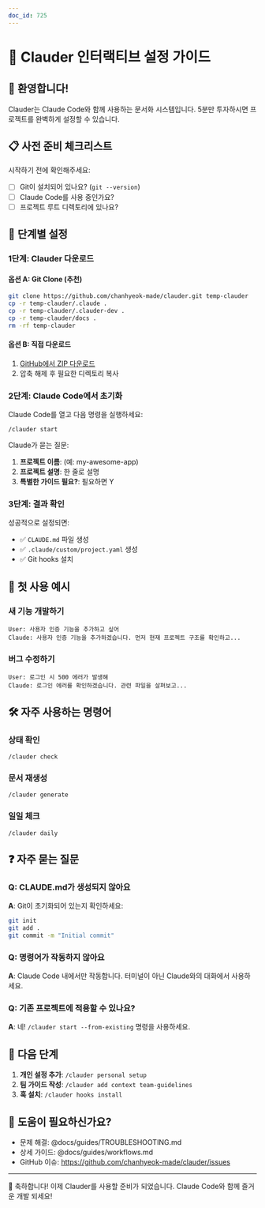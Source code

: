 ```yaml
---
doc_id: 725
---
```


# 🚀 Clauder 인터랙티브 설정 가이드

## 👋 환영합니다!

Clauder는 Claude Code와 함께 사용하는 문서화 시스템입니다.
5분만 투자하시면 프로젝트를 완벽하게 설정할 수 있습니다.

## 📋 사전 준비 체크리스트

시작하기 전에 확인해주세요:

- [ ] Git이 설치되어 있나요? (`git --version`)
- [ ] Claude Code를 사용 중인가요?
- [ ] 프로젝트 루트 디렉토리에 있나요?

## 🎯 단계별 설정

### 1단계: Clauder 다운로드

#### 옵션 A: Git Clone (추천)
```bash
git clone https://github.com/chanhyeok-made/clauder.git temp-clauder
cp -r temp-clauder/.claude .
cp -r temp-clauder/.clauder-dev .
cp -r temp-clauder/docs .
rm -rf temp-clauder
```

#### 옵션 B: 직접 다운로드
1. [GitHub에서 ZIP 다운로드](https://github.com/chanhyeok-made/clauder/archive/main.zip)
2. 압축 해제 후 필요한 디렉토리 복사

### 2단계: Claude Code에서 초기화

Claude Code를 열고 다음 명령을 실행하세요:

```
/clauder start
```

Claude가 묻는 질문:
1. **프로젝트 이름**: (예: my-awesome-app)
2. **프로젝트 설명**: 한 줄로 설명
3. **특별한 가이드 필요?**: 필요하면 Y

### 3단계: 결과 확인

성공적으로 설정되면:
- ✅ `CLAUDE.md` 파일 생성
- ✅ `.claude/custom/project.yaml` 생성
- ✅ Git hooks 설치

## 🎨 첫 사용 예시

### 새 기능 개발하기
```
User: 사용자 인증 기능을 추가하고 싶어
Claude: 사용자 인증 기능을 추가하겠습니다. 먼저 현재 프로젝트 구조를 확인하고...
```

### 버그 수정하기
```
User: 로그인 시 500 에러가 발생해
Claude: 로그인 에러를 확인하겠습니다. 관련 파일을 살펴보고...
```

## 🛠️ 자주 사용하는 명령어

### 상태 확인
```
/clauder check
```

### 문서 재생성
```
/clauder generate
```

### 일일 체크
```
/clauder daily
```

## ❓ 자주 묻는 질문

### Q: CLAUDE.md가 생성되지 않아요
**A**: Git이 초기화되어 있는지 확인하세요:
```bash
git init
git add .
git commit -m "Initial commit"
```

### Q: 명령어가 작동하지 않아요
**A**: Claude Code 내에서만 작동합니다. 터미널이 아닌 Claude와의 대화에서 사용하세요.

### Q: 기존 프로젝트에 적용할 수 있나요?
**A**: 네! `/clauder start --from-existing` 명령을 사용하세요.

## 🎯 다음 단계

1. **개인 설정 추가**: `/clauder personal setup`
2. **팀 가이드 작성**: `/clauder add context team-guidelines`
3. **훅 설치**: `/clauder hooks install`

## 💬 도움이 필요하신가요?

- 문제 해결: @docs/guides/TROUBLESHOOTING.md
- 상세 가이드: @docs/guides/workflows.md
- GitHub 이슈: https://github.com/chanhyeok-made/clauder/issues

---

🎉 축하합니다! 이제 Clauder를 사용할 준비가 되었습니다.
Claude Code와 함께 즐거운 개발 되세요!